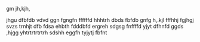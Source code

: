 gm
jh,kjh,

jhgu
dfbfdb
vdvd
ggn
fgngfn
ffffffd
hhhtrh
dbds
fbfdb
gnfg
h,.kjl
fffhhj
fgjhgj
svzs
trnhjt
dfb
fdsa
ehbth
fdddbfd
ergreh
sdgsg
fnffffd
yjyt
dfhnfd
ggds
,hjgg
yhtrtrtrtrtrh
sdshh
eggfh
tyjytj
fbfnt
